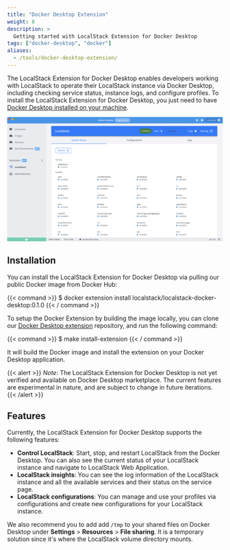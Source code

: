 ```yaml
---
title: "Docker Desktop Extension"
weight: 8
description: >
  Getting started with LocalStack Extension for Docker Desktop
tags: ["docker-desktop", "docker"]
aliases:
  - /tools/docker-desktop-extension/
---
```


The LocalStack Extension for Docker Desktop enables developers working with LocalStack to operate their LocalStack instance via Docker Desktop, including checking service status, instance logs, and configure profiles. To install the LocalStack Extension for Docker Desktop, you just need to have [Docker Desktop installed on your machine](https://www.docker.com/products/docker-desktop).

<img src="localstack-docker-extension.png" alt="LocalStack Extension for Docker Desktop" title="LocalStack Extension for Docker Desktop" width="800" />

## Installation

You can install the LocalStack Extension for Docker Desktop via pulling our public Docker image from Docker Hub:

{{< command >}}
$ docker extension install localstack/localstack-docker-desktop:0.1.0
{{< / command >}}

To setup the Docker Extension by building the image locally, you can clone our [Docker Desktop extension](https://github.com/localstack/localstack-docker-extension) repository, and run the following command:

{{< command >}}
$ make install-extension
{{< / command >}}

It will build the Docker image and install the extension on your Docker Desktop application.

{{< alert >}}
*Note*: The LocalStack Extension for Docker Desktop is not yet verified and available on Docker Desktop marketplace. The current features are experimental in nature, and are subject to change in future iterations.
{{< /alert >}}

## Features

Currently, the LocalStack Extension for Docker Desktop supports the following features:

* **Control LocalStack**: Start, stop, and restart LocalStack from the Docker Desktop. You can also see the current status of your LocalStack instance and navigate to LocalStack Web Application.
* **LocalStack insights**: You can see the log information of the LocalStack instance and all the available services and their status on the service page.
* **LocalStack configurations**: You can manage and use your profiles via configurations and create new configurations for your LocalStack instance.

We also recommend you to add add `/tmp` to your shared files on Docker Desktop under **Settings** > **Resources** > **File sharing**. It is a temporary solution since it's where the LocalStack volume directory mounts.
